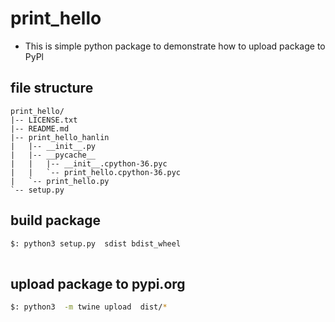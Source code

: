 # print_hello
- This is simple python package to demonstrate how to upload package to PyPl
## file structure 
```
print_hello/
|-- LICENSE.txt
|-- README.md
|-- print_hello_hanlin
|   |-- __init__.py
|   |-- __pycache__
|   |   |-- __init__.cpython-36.pyc
|   |   `-- print_hello.cpython-36.pyc
|   `-- print_hello.py
`-- setup.py
```
## build package
```bash
$: python3 setup.py  sdist bdist_wheel
 
```
## upload package to pypi.org
```bash
$: python3  -m twine upload  dist/*
 
```
